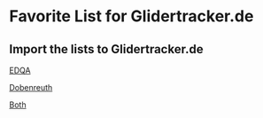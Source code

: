 Favorite List for Glidertracker.de
===
Import the lists to Glidertracker.de
---


[EDQA](https://glidertracker.de/#lst=https://raw.githubusercontent.com/EDQASpotter/GliderTracker-EDQA-Filters/main/EDQA&lat=49.861&lon=10.8542&z=11&nowelcome)


[Dobenreuth](https://glidertracker.de/#lst=https://raw.githubusercontent.com/EDQASpotter/GliderTracker-EDQA-Filters/main/Dobenreuth&lat=49.861&lon=10.8542&z=11&nowelcome)



[Both](https://glidertracker.de/#lst=https://raw.githubusercontent.com/EDQASpotter/GliderTracker-EDQA-Filters/main/EDQA&lat=49.861&lon=10.8542&z=11&lst=https://raw.githubusercontent.com/EDQASpotter/GliderTracker-EDQA-Filters/main/Dobenreuth&nowelcome)

